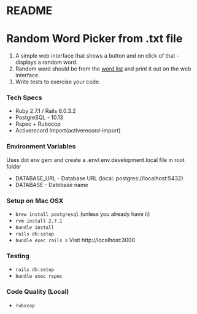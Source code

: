 
# README
Random Word Picker from .txt file
=================================
1.	A simple web interface that shows a button and on click of that - displays a random word.
2.	Random word should be from the [word list](https://github.com/dwyl/english-words/blob/master/words_alpha.txt) and print it out on the web interface. 
3.	Write tests to exercise your code.  

### Tech Specs

  - Ruby 2.7.1 / Rails 6.0.3.2
  - PostgreSQL - 10.13
  - Rspec + Rubocop
  - Activerecord Import(activerecord-import)

### Environment Variables
   Uses dot env gem and create a .env/.env.development.local file in root folder

   - DATABASE_URL - Database URL (local: postgres://localhost:5432)
   - DATABASE - Datebase name

### Setup on Mac OSX
   -  `brew install postgresql` (unless you already have it)
   -  `rvm install 2.7.1`
   -  `bundle install`
   -  `rails db:setup`
   -  `bundle exec rails s`
  Visit http://localhost:3000

### Testing
   - `rails db:setup`
   - `bundle exec rspec`

### Code Quality (Local)
   - `rubocop`



 
